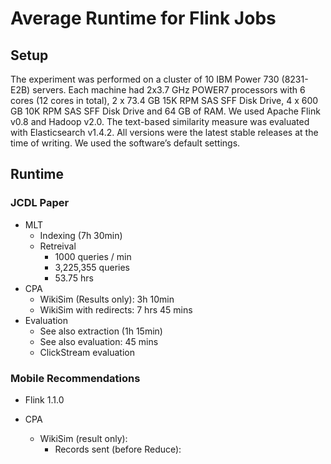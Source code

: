 # Average Runtime for Flink Jobs

## Setup

The experiment was performed on a cluster of 10 IBM Power 730 (8231-E2B) servers. Each machine had 2x3.7 GHz POWER7 processors with 6 cores (12 cores in total), 2 x 73.4 GB 15K RPM SAS SFF Disk Drive, 4 x 600 GB 10K RPM SAS SFF Disk Drive and 64 GB of RAM.
We used Apache Flink v0.8 and Hadoop v2.0. The text-based similarity measure was evaluated with Elasticsearch v1.4.2. All versions were the latest stable releases at the time of writing. We used the software’s default settings.

## Runtime

### JCDL Paper

- MLT
    - Indexing (7h 30min)
    - Retreival
        - 1000 queries / min
        - 3,225,355 queries
        - 53.75 hrs
- CPA
    - WikiSim (Results only): 3h 10min
    - WikiSim with redirects: 7 hrs 45 mins
- Evaluation
    - See also extraction (1h 15min)
    - See also evaluation: 45 mins
    - ClickStream evaluation

### Mobile Recommendations

- Flink 1.1.0

- CPA
    - WikiSim (result only):
        - Records sent (before Reduce):